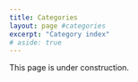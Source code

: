 ```yaml
---
title: Categories
layout: page #categories
excerpt: "Category index"
# aside: true
---
```

This page is under construction.